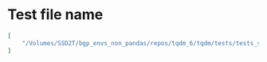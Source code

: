 # Test file name

```json
[
    "/Volumes/SSD2T/bgp_envs_non_pandas/repos/tqdm_6/tqdm/tests/tests_synchronisation.py"
]
```
